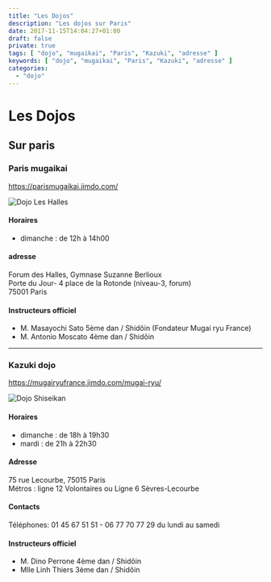 ```yaml
---
title: "Les Dojos"
description: "Les dojos sur Paris"
date: 2017-11-15T14:04:27+01:00
draft: false
private: true
tags: [ "dojo", "mugaikai", "Paris", "Kazuki", "adresse" ]
keywords: [ "dojo", "mugaikai", "Paris", "Kazuki", "adresse" ]
categories:
  - "dojo"
---
```

# Les Dojos

## Sur paris

### Paris mugaikai

https://parismugaikai.jimdo.com/

![Dojo Les Halles](/images/salle-dojo-les-halles1.jpg)
#### Horaires
* dimanche : de 12h à 14h00
#### adresse
Forum des Halles, Gymnase Suzanne Berlioux   
Porte du Jour- 4 place de la Rotonde (niveau-3, forum)   
75001 Paris
#### Instructeurs officiel 
* M. Masayochi Sato 5ème dan / Shidôin (Fondateur Mugai ryu France)
* M. Antonio Moscato 4ème dan / Shidôin

___

### Kazuki dojo

https://mugairyufrance.jimdo.com/mugai-ryu/

![Dojo Shiseikan](/images/salle-dojo-shiseikan1.jpg)
#### Horaires
* dimanche : de 18h à 19h30
* mardi : de 21h à 22h30
#### Adresse
75 rue Lecourbe, 75015 Paris       
Métros : ligne 12 Volontaires ou Ligne 6 Sèvres-Lecourbe
#### Contacts
Téléphones: 01 45 67 51 51 - 06 77 70 77 29 du lundi au samedi
#### Instructeurs officiel 
* M. Dino Perrone 4ème dan / Shidôin
* Mlle Linh Thiers 3ème dan / Shidôin

